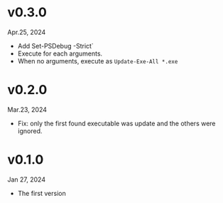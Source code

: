v0.3.0
======
Apr.25, 2024

+ Add Set-PSDebug -Strict`
+ Execute for each arguments.
+ When no arguments, execute as `Update-Exe-All *.exe`

v0.2.0
======
Mar.23, 2024

+ Fix: only the first found executable was update and the others were ignored.

v0.1.0
======
Jan 27, 2024

+ The first version
